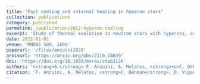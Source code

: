 ```yaml
---
title: "Fast cooling and internal heating in hyperon stars"
collection: publications
category: published
permalink: /publication/2022-hyperon-cooling
excerpt: 'Study of thermal evolution in neutron stars with hyperons, accounting for fast cooling and internal heating mechanisms.'
date: 2022-01-01
venue: 'MNRAS 509, 2609'
paperurl: '/files/anzuini2020'
arxivurl: 'https://arxiv.org/abs/2110.14039'
doi: 'https://doi.org/10.1093/mnras/stab3126'
authors: "<strong>6.</strong> F. Anzuini, A. Melatos, <strong><u>C. Dehman</u></strong> et al."
citation: 'F. Anzuini, A. Melatos, <strong>C. Dehman</strong>, D. Viganò & J.A. Pons (2022). <small><strong>Fast cooling and internal heating in hyperon stars</strong></small>. <em>MNRAS <b>509</b>, 2609</em>. (<a href="https://arxiv.org/abs/2110.14039">arXiv</a>, <a href="https://ui.adsabs.harvard.edu/abs/2022MNRAS.509.2609A/abstract">ADS</a>, <a href="https://doi.org/10.1093/mnras/stab3126">DOI</a>)'
---
```

